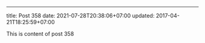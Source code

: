 ---
title: Post 358
date: 2021-07-28T20:38:06+07:00
updated: 2017-04-21T18:25:59+07:00

This is content of post 358
